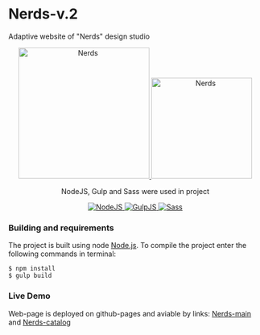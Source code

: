 
# Nerds-v.2
Adaptive website of "Nerds" design studio
<div align="center" >
  <a href="https://niyaz-dev.github.io/Nerds-v.2/index.html">
    <img width="260" alt="Nerds" src="https://user-images.githubusercontent.com/60061013/87249981-d6f24300-c46a-11ea-8105-dc0dcf17e0f7.jpg">                                                              
  </a>
  <a href="https://niyaz-dev.github.io/Nerds-v.2/nerds-catalog.html">
    <img width="200" alt="Nerds" src="https://user-images.githubusercontent.com/60061013/87249980-d659ac80-c46a-11ea-938b-efa13526fbce.jpg">
  </a>
  <p>NodeJS, Gulp and Sass were used in project</p>
  <a href="https://nodejs.org">
    <img src="https://user-images.githubusercontent.com/60061013/87249982-d6f24300-c46a-11ea-85c1-3fbdd762e738.png" alt="NodeJS" />
  </a>
  <a href="https://gulpjs.com/">
    <img src="https://user-images.githubusercontent.com/60061013/87249979-d5287f80-c46a-11ea-9b61-79e55a459a45.png" alt="GulpJS" />
  </a>
  <a href="http://sass-lang.com/">
    <img src="https://user-images.githubusercontent.com/60061013/87249983-d78ad980-c46a-11ea-858a-a963b9ad5360.png" alt="Sass" />
  </a>
 </div>

### Building and requirements
The project is built using node [Node.js](https://nodejs.org/). To compile the project enter the following commands in terminal:
```
$ npm install
$ gulp build
```

### Live Demo
Web-page is deployed on github-pages and aviable by links: [Nerds-main](https://niyaz-dev.github.io/Nerds-v.2/index.html) and  [Nerds-catalog](https://niyaz-dev.github.io/Nerds-v.2/nerds-catalog.html)
